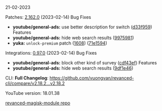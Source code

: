 21-02-2023

Patches:   [2.162.0](https://github.com/revanced/revanced-patches/compare/v2.161.1...v2.162.0) (2023-02-14)
 Bug Fixes
* **youtube/general-ads:** use better description for switch ([d33f959](https://github.com/revanced/revanced-patches/commit/d33f9597529d63014dd42fc6fe1e84b76831e0f3))
 Features
* **youtube/general-ads:** hide web search results ([9975981](https://github.com/revanced/revanced-patches/commit/997598109409ec6a096c652dd8b4b4d27daeb8ec))
* **yuka:** `unlock-premium` patch ([1608](https://github.com/revanced/revanced-patches/issues/1608)) ([71e1594](https://github.com/revanced/revanced-patches/commit/71e15945c1b4019eaa2ff214b4efbfc6b1a67376))

 
Integrations:   [0.97.0](https://github.com/revanced/revanced-integrations/compare/v0.96.2...v0.97.0) (2023-02-14)
 Bug Fixes
* **youtube/general-ads:** block other kind of survey ([cdf43ef](https://github.com/revanced/revanced-integrations/commit/cdf43efcf29a04b354313749057119e3de030cb1))
 Features
* **youtube/general-ads:** hide web search results ([9df1e46](https://github.com/revanced/revanced-integrations/commit/9df1e460c56bf0d5cb3c9d04853d07b22cef35bb))
 
 
CLI:  **Full Changelog**: https://github.com/vuongvan/revanced-cli/compare/v2.18.2...v2.18.2 

YouTube version: 18.01.38

[revanced-magisk-module repo](https://github.com/vuongvan/magisk-module)
